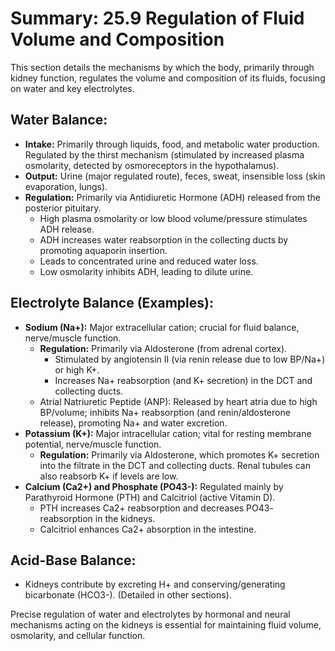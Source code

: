 # Summary: 25.9 Regulation of Fluid Volume and Composition

This section details the mechanisms by which the body, primarily through kidney function, regulates the volume and composition of its fluids, focusing on water and key electrolytes.

## Water Balance:

*   **Intake:** Primarily through liquids, food, and metabolic water production. Regulated by the thirst mechanism (stimulated by increased plasma osmolarity, detected by osmoreceptors in the hypothalamus).
*   **Output:** Urine (major regulated route), feces, sweat, insensible loss (skin evaporation, lungs).
*   **Regulation:** Primarily via Antidiuretic Hormone (ADH) released from the posterior pituitary.
    *   High plasma osmolarity or low blood volume/pressure stimulates ADH release.
    *   ADH increases water reabsorption in the collecting ducts by promoting aquaporin insertion.
    *   Leads to concentrated urine and reduced water loss.
    *   Low osmolarity inhibits ADH, leading to dilute urine.

## Electrolyte Balance (Examples):

*   **Sodium (Na+):** Major extracellular cation; crucial for fluid balance, nerve/muscle function.
    *   **Regulation:** Primarily via Aldosterone (from adrenal cortex).
        *   Stimulated by angiotensin II (via renin release due to low BP/Na+) or high K+.
        *   Increases Na+ reabsorption (and K+ secretion) in the DCT and collecting ducts.
    *   Atrial Natriuretic Peptide (ANP): Released by heart atria due to high BP/volume; inhibits Na+ reabsorption (and renin/aldosterone release), promoting Na+ and water excretion.
*   **Potassium (K+):** Major intracellular cation; vital for resting membrane potential, nerve/muscle function.
    *   **Regulation:** Primarily via Aldosterone, which promotes K+ secretion into the filtrate in the DCT and collecting ducts. Renal tubules can also reabsorb K+ if levels are low.
*   **Calcium (Ca2+) and Phosphate (PO43-):** Regulated mainly by Parathyroid Hormone (PTH) and Calcitriol (active Vitamin D).
    *   PTH increases Ca2+ reabsorption and decreases PO43- reabsorption in the kidneys.
    *   Calcitriol enhances Ca2+ absorption in the intestine.

## Acid-Base Balance:

*   Kidneys contribute by excreting H+ and conserving/generating bicarbonate (HCO3-). (Detailed in other sections).

Precise regulation of water and electrolytes by hormonal and neural mechanisms acting on the kidneys is essential for maintaining fluid volume, osmolarity, and cellular function.
